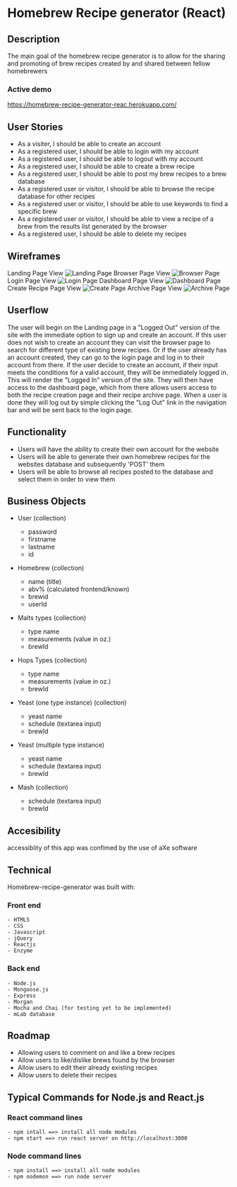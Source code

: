 # Homebrew Recipe generator (React)

## Description
The main goal of the homebrew recipe generator is to allow for the sharing
and promoting of brew recipes created by and shared between fellow
homebrewers

### Active demo
https://homebrew-recipe-generator-reac.herokuapp.com/

## User Stories
 - As a visiter, I should be able to create an account
 - As a registered user, I should be able to login with my account
 - As a registered user, I should be able to logout with my account
 - As a registered user, I should be able to create a brew recipe
 - As a registered user, I should be able to post my brew recipes to a brew database
 - As a registered user or visitor, I should be able to browse the recipe database for other recipes
 - As a registered user or visitor, I should be able to use keywords to find a specific brew
 - As a registered user or visitor, I should be able to view a recipe of a brew from the results list generated by the browser
 - As a registered user, I should be able to delete my recipes

## Wireframes
Landing Page View
![Landing Page](./README_Images/Landing_Page.png)
Browser Page View
![Browser Page](./README_Images/Browser_Page.png)
Login Page View
![Login Page](./README_Images/Login_Page.png)
Dashboard Page View
![Dashboard Page](./README_Images/Dashboard_Page.png)
Create Recipe Page View
![Create Page](./README_Images/Create_Page.png)
Archive Page View
![Archive Page](./README_Images/Archive_Page.png)

## Userflow
The user will begin on the Landing page in a "Logged Out" version of the
site with the immediate option to sign up and create an account.  If this user
does not wish to create an account they can visit the browser page to search
for different type of existing brew recipes.  Or if the user already has an
account created, they can go to the login page and log in to their account from
there.  If the user decide to create an account, if their input meets the conditions for a valid
account, they will be immediately logged in.  This will render the "Logged In"
version of the site.  They will then have access to the dashboard page, which
from there allows users access to both the recipe creation page and their recipe
archive page.  When a user is done they will log out by simple clicking the
"Log Out" link in the navigation bar and will be sent back to the login page.

## Functionality
 - Users will have the ability to create their own account for the website
 - Users will be able to generate their own homebrew recipes for the websites database
    and subsequently 'POST' them
 - Users will be able to browse all recipes posted to the database and select them in order to
    view them
        
## Business Objects 

 - User (collection)
	- password
	- firstname
	- lastname
	- id

 - Homebrew (collection)
	- name (title)
	- abv% (calculated frontend/known)
	- brewid
	- userId

 - Malts types (collection)
	- type name
	- measurements (value in oz.)
	- brewId

 - Hops Types (collection)
	- type name
	- measurements (value in oz.)
	- brewId

 - Yeast (one type instance) (collection)
	- yeast name
	- schedule (textarea input)
	- brewId

 - Yeast (multiple type instance)
	- yeast name
	- schedule (textarea input)
	- brewId

 - Mash (collection)
	- schedule (textarea input)
	- brewId

## Accesibility
accessiblity of this app was confimed by the use of aXe software

## Technical
Homebrew-recipe-generator was built with:

### Front end
    - HTML5
    - CSS
    - Javascript
    - jQuery
    - Reactjs
    - Enzyme
    
### Back end
    - Node.js
    - Mongoose.js
    - Express
    - Morgan
    - Mocha and Chai (for testing yet to be implemented)
    - mLab database

## Roadmap
- Allowing users to comment on and like a brew recipes
- Allow users to like/dislike brews found by the browser
- Allow users to edit their already existing recipes
- Allow users to delete their recipes

## Typical Commands for Node.js and React.js
### React command lines
    - npm intall ==> install all node modules
    - npm start ==> run react server on http://localhost:3000
    
### Node command lines
    - npm install ==> install all node modules
    - npm nodemon ==> run node server
